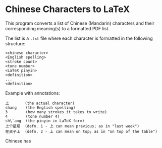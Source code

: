 # Chinese Characters to LaTeX

This program converts a list of Chinese (Mandarin) characters and their corresponding meaning(s) to a formatted PDF list.

The list is a `.txt` file where each character is formatted in the following structure:

```
<chinese character>
<English spelling>
<stroke count>
<tone number>
<LaTeX pinyin>
<definition>
...
<definition>
```

Example with annotations:

```
上       (the actual character)
shang    (the English spelling)
3        (how many strokes it takes to write)
4        (tone number 4)
sh\`ang  (the pinyin in LaTeX form)
上个星期  (defn. 1 - 上 can mean previous; as in "last week")
在桌子上  (defn. 2 - 上 can mean on top; as in "on top of the table")
```

Chinese has 